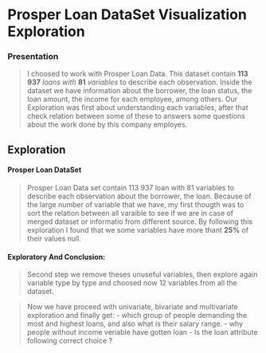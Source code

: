 # Prosper Loan DataSet Visualization Exploration

### Presentation
>   I choosed to work with Prosper Loan Data. This dataset contain __113 937__ *loans with* __81__  *variables* to describe each observation. Inside the dataset we have information about the borrower, the loan status, the loan amount, the income for each employee, among others. Our Exploration was first about understanding each variables, after that check relation between some of these to answers some questions about the work done by this company employes.


## Exploration
#### Prosper Loan DataSet

> Prosper Loan Data set contain 113 937 loan with 81 variables to describe each observation about the borrower, the loan. Because of the large number of variable that we have, my first thougth was to sort the relation between all varaible to see if we are in case of merged dataset or informatio from different source. By following this exploration I found that we some variables have more thant __25%__ of their values null.

#### Exploratory And Conclusion:
> Second step we remove theses unuseful variables, then explore again variable type by type and choosed now 12 variables from all the dataset.

> Now we have proceed with univariate, bivariate and multivariate exploration and finally get:
    - which group of people demanding the most and highest loans, and also what is their salary range.
    - why people without income veriable have gotten loan
    - Is the loan attribute following correct choice ?

